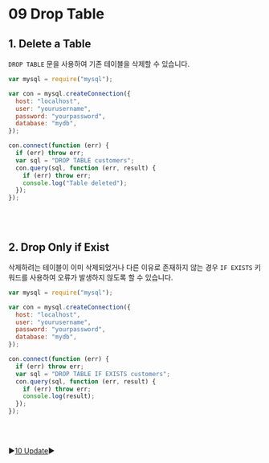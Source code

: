 # 09 Drop Table

## 1. Delete a Table

`DROP TABLE` 문을 사용하여 기존 테이블을 삭제할 수 있습니다.

```javascript
var mysql = require("mysql");

var con = mysql.createConnection({
  host: "localhost",
  user: "yourusername",
  password: "yourpassword",
  database: "mydb",
});

con.connect(function (err) {
  if (err) throw err;
  var sql = "DROP TABLE customers";
  con.query(sql, function (err, result) {
    if (err) throw err;
    console.log("Table deleted");
  });
});
```

<br />
<br />

## 2. Drop Only if Exist

삭제하려는 테이블이 이미 삭제되었거나 다른 이유로 존재하지 않는 경우 `IF EXISTS` 키워드를 사용하여 오류가 발생하지 않도록 할 수 있습니다.

```javascript
var mysql = require("mysql");

var con = mysql.createConnection({
  host: "localhost",
  user: "yourusername",
  password: "yourpassword",
  database: "mydb",
});

con.connect(function (err) {
  if (err) throw err;
  var sql = "DROP TABLE IF EXISTS customers";
  con.query(sql, function (err, result) {
    if (err) throw err;
    console.log(result);
  });
});
```

<br />
<br />

:arrow_forward:[10 Update](./10%20Update.md):arrow_forward:
